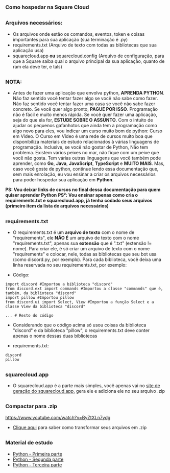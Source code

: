 ### Como hospedar na Square Cloud

##

### Arquivos necessários:
- Os arquivos onde estão os comandos, eventos, token e coisas importantes para sua aplicação (sua terminação é .py)
- requirements.txt (Arquivo de texto com todas as bibliotecas que sua aplicação usa)
- squarecloud.app **ou** squarecloud.config (Arquivo de configuração, para que a Square saiba qual o arquivo principal da sua aplicação, quanto de ram ela deve ter, e tals)

##

### NOTA:

- Antes de fazer uma aplicação que envolva python, **APRENDA PYTHON**. Não faz sentido você tentar fazer algo se você não sabe como fazer. Não faz sentido você tentar fazer uma casa se você não sabe fazer concreto. Se você quer algo pronto, **PAGUE POR ISSO**. Programação não é fácil e muito menos rápida. Se você quer fazer uma aplicação, seja do que ela for, **ESTUDE SOBRE O ASSUNTO**. Com o intuito de ajudar os pequenos gafanhotos que ainda tem a programação como algo novo para eles, vou indicar um curso muito bom de python: Curso em Vídeo. O Curso em Vídeo é uma rede de cursos muito boa que disponibiliza materiais de estudo relacionados à várias linguagens de programação. Inclusive, se você não gostar de Python, Não tem problema. Existem vários peixes no mar, não fique com um peixe que você não gosta. Tem várias outras linguagens que você também pode aprender, como **Go**, **Java**, **JavaScript**, **TypeScript** e **MUITO MAIS**. Mas, caso você goste de python, continue lendo essa documentação que, sem mais enrolação, eu vou ensinar a criar os arquivos necessários para poder hospedar sua aplicação em **Python**.

**PS: Vou deixar links de cursos no final dessa documentação para quem quiser aprender Python**
**PS²: Vou ensinar apenas como cria o requirements.txt e squarecloud.app, já tenha codado seus arquivos (primeiro item da lista de arquivos necessários)**

##

### requirements.txt 

- O requirements.txt é um **arquivo de texto** com o nome de "requirements", ele **NÃO É** um arquivo de texto com o nome "requirements.txt", apenas sua **extensão** que é ".txt" (extensão != nome). Para criar ele, é só criar um arquivo de texto com o nome "requirements" e colocar, nele, todas as bibliotecas que seu bot usa (como discord.py, por exemplo). Para cada biblioteca, você deixa uma linha reservada no seu requirements.txt, por exemplo:

- Código:
```
import discord #Importou a biblioteca "discord"
from discord.ext import commands #Importou a classe "commands" que é, também, da biblioteca "discord"
import pillow #Importou pillow
from discord.ui import Select, View #Importou a função Select e a classe View da biblioteca "discord"

... # Resto do código
```

- Considerando que o código acima só usou coisas da biblioteca "discord" e da biblioteca "pillow", o requirements.txt deve conter apenas o nome dessas duas bibliotecas

- requirements.txt:
```
discord
pillow
```

##

### squarecloud.app

- O squarecloud.app é a parte mais simples, você apenas vai no <a href="https://squarecloud.cf" target="_blank">site de geração do squarecloud.app</a>, gera ele e adiciona ele no seu arquivo .zip

##

### Compactar para .zip

https://www.youtube.com/watch?v=ByZtXLn7ydg

- <a href="https://www.youtube.com/watch?v=ByZtXLn7ydg" target="_blank">Clique aqui</a> para saber como transformar seus arquivos em .zip

##

### Material de estudo

- <a href="https://www.cursoemvideo.com/curso/python-3-mundo-1/" target="_blank">Python - Primeira parte</a>
- <a href="https://www.cursoemvideo.com/curso/python-3-mundo-2/" target="_blank">Python - Segunda parte</a>
- <a href="https://www.cursoemvideo.com/curso/python-3-mundo-3/" target="_blank">Python - Terceira parte</a>

